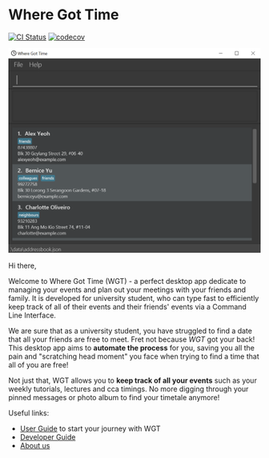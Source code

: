 # Where Got Time

[![CI Status](https://github.com/se-edu/addressbook-level3/workflows/Java%20CI/badge.svg)](https://github.com/se-edu/addressbook-level3/actions)
[![codecov](https://codecov.io/gh/AY2223S2-CS2103T-T09-2/tp/branch/master/graph/badge.svg?token=HYGLQGPHET)](https://codecov.io/gh/AY2223S2-CS2103T-T09-2/tp)

![Ui](docs/images/Ui.png)

Hi there,

Welcome to Where Got Time (WGT) - a perfect desktop app dedicate to managing your events and plan out your
meetings with your friends and family. It is developed for university student, who can type fast to efficiently 
keep track of all of their events and their friends' events via a Command Line Interface.

We are sure that as a university student, you have struggled to find a date that all your friends are free to meet. 
Fret not because _WGT_ got your back! This desktop app aims to **automate the process** for you, saving 
you all the pain and "scratching head moment" you face when trying to find a time that all of you are free! 

Not just that, WGT allows you to **keep track of all your events** such as your weekly tutorials, 
lectures and cca timings. No more digging through your pinned messages or photo album to find your timetale
anymore! 

Useful links: 
- [User Guide](https://github.com/AY2223S2-CS2103T-T09-2/tp/blob/master/docs/UserGuide.md) to start your journey with WGT
- [Developer Guide](https://github.com/AY2223S2-CS2103T-T09-2/tp/blob/master/docs/DeveloperGuide.md) 
- [About us](https://github.com/AY2223S2-CS2103T-T09-2/tp/blob/master/docs/AboutUs.md)
